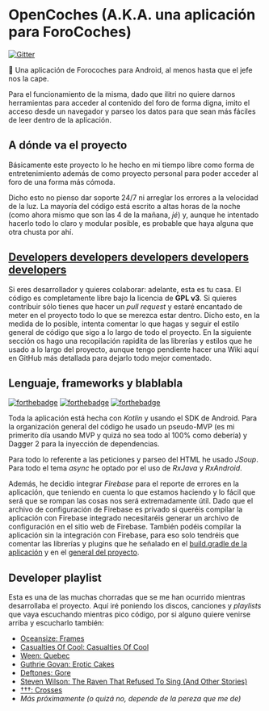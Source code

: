 # OpenCoches (A.K.A. una aplicación para ForoCoches)
[![Gitter](https://img.shields.io/gitter/room/nwjs/nw.js.svg?maxAge=2592000)](https://gitter.im/OpenCoches/Lobby)

:red_car: Una aplicación de Forocoches para Android, al menos hasta que el jefe nos la cape.

Para el funcionamiento de la misma, dado que ilitri no quiere darnos herramientas para acceder al contenido del foro de forma digna, imito el acceso desde un navegador y parseo los datos para que sean más fáciles de leer dentro de la aplicación.

## A dónde va el proyecto
Básicamente este proyecto lo he hecho en mi tiempo libre como forma de entretenimiento además de como proyecto personal para poder acceder al foro de una forma más cómoda.

Dicho esto no pienso dar soporte 24/7 ni arreglar los errores a la velocidad de la luz. La mayoría del código está escrito a altas horas de la noche (como ahora mismo que son las 4 de la mañana, *jé*) y, aunque he intentado hacerlo todo lo claro y modular posible, es probable que haya alguna que otra chusta por ahí.

## [Developers developers developers developers developers](https://www.youtube.com/watch?v=Vhh_GeBPOhs)
Si eres desarrollador y quieres colaborar: adelante, esta es tu casa. El código es completamente libre bajo la licencia de **GPL v3**. Si quieres contribuir sólo tienes que hacer un *pull request* y estaré encantado de meter en el proyecto todo lo que se merezca estar dentro. Dicho esto, en la medida de lo posible, intenta comentar lo que hagas y seguir el estilo general de código que sigo a lo largo de todo el proyecto. En la siguiente sección os hago una recopilación rapidita de las librerías y estilos que he usado a lo largo del proyecto, aunque tengo pendiente hacer una Wiki aquí en GitHub más detallada para dejarlo todo mejor comentado.

## Lenguaje, frameworks y blablabla
[![forthebadge](http://forthebadge.com/images/badges/fuck-it-ship-it.svg)](http://forthebadge.com)
[![forthebadge](http://forthebadge.com/images/badges/powered-by-electricity.svg)](http://forthebadge.com)
[![forthebadge](http://forthebadge.com/images/badges/gluten-free.svg)](http://forthebadge.com)

Toda la aplicación está hecha con *Kotlin* y usando el SDK de Android. Para la organización general del código he usado un pseudo-MVP (es mi primerito día usando MVP y quizá no sea todo al 100% como debería) y Dagger 2 para la inyección de dependencias.

Para todo lo referente a las peticiones y parseo del HTML he usado *JSoup*. Para todo el tema *async* he optado por el uso de *RxJava* y *RxAndroid*.

Además, he decidio integrar *Firebase* para el reporte de errores en la aplicación, que teniendo en cuenta lo que estamos haciendo y lo fácil que será que se rompan las cosas nos será extremadamente útil. Dado que el archivo de configuración de Firebase es privado si queréis compilar la aplicación con Firebase integrado necesitaréis generar un archivo de configuración en el sitio web de Firebase. También podéis compilar la aplicación sin la integración con Firebase, para eso solo tendréis que comentar las librerías y plugins que he señalado en el [build.gradle de la aplicación](https://github.com/spaceisstrange/OpenCoches/blob/master/ForoCarrosAndroid/app/build.gradle) y en el [general del proyecto](https://github.com/spaceisstrange/OpenCoches/blob/master/ForoCarrosAndroid/build.gradle).

## Developer playlist
Esta es una de las muchas chorradas que se me han ocurrido mientras desarrollaba el proyecto. Aquí iré poniendo los discos, canciones y *playlists* que vaya escuchando mientras pico código, por si alguno quiere venirse arriba y escucharlo también:

- [Oceansize: Frames](https://www.youtube.com/watch?v=nJ2Oj26-0Zs)
- [Casualties Of Cool: Casualties Of Cool](https://www.youtube.com/watch?v=m1vOGSG4Og0)
- [Ween: Quebec](https://www.youtube.com/watch?v=hkX2QATlgbo)
- [Guthrie Govan: Erotic Cakes](https://www.youtube.com/watch?v=JLOE0s9Y7b0)
- [Deftones: Gore](https://www.youtube.com/watch?v=o-3matq2r0Y)
- [Steven Wilson: The Raven That Refused To Sing (And Other Stories)](https://www.youtube.com/watch?v=_w8SY_9yO8k&list=PLgs4tQlTRNY36XH79qSOIeDsTTy-QswEh)
- [†††: Crosses](https://www.youtube.com/watch?v=92dXztDGYdM)
- *Más próximamente (o quizá no, depende de la pereza que me de)*
